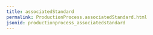 ```yaml
---
title: associatedStandard
permalink: ProductionProcess.associatedStandard.html
jsonid: productionprocess_associatedstandard
---
```

